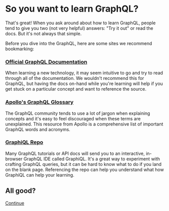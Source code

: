 # So you want to learn GraphQL?

That's great! When you ask around about how to learn GraphQL, people tend to give you two (not very helpful) answers: "Try it out" or read the docs. But it's not always that simple.

Before you dive into the GraphQL, here are some sites we recommend bookmarking:

### <a href="https://graphql.org/learn/" target="_blank">Official GraphQL Documentation</a><br>

When learning a new technology, it may seem intuitive to go and try to read through all of the documentation. We wouldn't recommend this for GraphQL, but having the docs on-hand while you're learning will help if you get stuck on a particular concept and want to reference the source.

### <a href="https://www.apollographql.com/docs/resources/graphql-glossary.html" target="_blank">Apollo's GraphQL Glossary</a>

The GraphQL community tends to use a lot of jargon when explaining concepts and it's easy to feel discouraged when these terms are unexplained. This resource from Apollo is a comprehensive list of important GraphQL words and acronyms.

### <a href="https://github.com/graphql/graphiql" target="_blank">GraphiQL Repo</a>

Many GraphQL tutorials or API docs will send you to an interactive, in-browser GraphQL IDE called GraphiQL. It's a great way to experiment with crafting GraphQL queries, but it can be hard to know what to do if you land on the blank page. Referencing the repo can help you understand what how GraphiQL can help your learning.

## All good?

[Continue](/docs/what-is-graphql/index.md)
